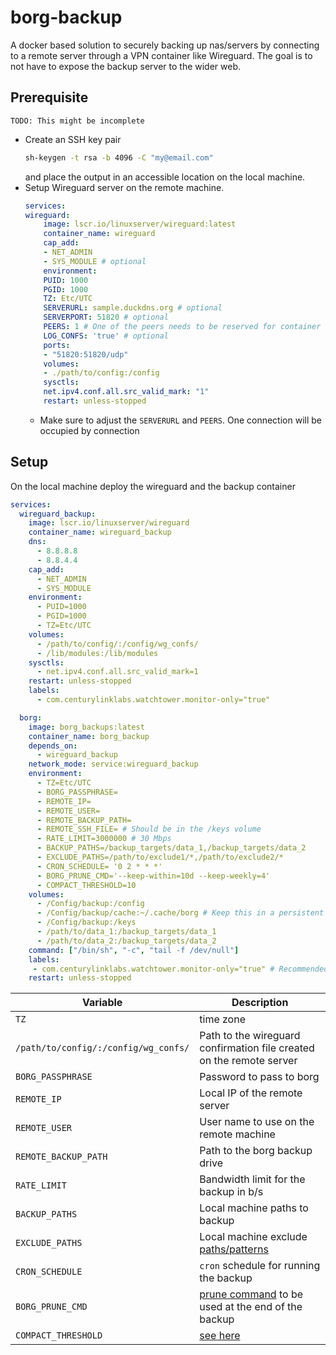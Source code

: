 # borg-backup
A docker based solution to securely backing up nas/servers by connecting to a remote server through a VPN container like Wireguard. The goal is to not have to expose the backup server to the wider web. 

## Prerequisite  
`TODO: This might be incomplete`
- Create an SSH key pair 
    ```bash
    sh-keygen -t rsa -b 4096 -C "my@email.com"
    ```
    and place the output in an accessible location on the local machine. 
- Setup Wireguard server on the remote machine. 
    ```yaml
    services:
    wireguard:
        image: lscr.io/linuxserver/wireguard:latest
        container_name: wireguard
        cap_add:
        - NET_ADMIN
        - SYS_MODULE # optional
        environment:
        PUID: 1000
        PGID: 1000
        TZ: Etc/UTC
        SERVERURL: sample.duckdns.org # optional
        SERVERPORT: 51820 # optional
        PEERS: 1 # One of the peers needs to be reserved for container 
        LOG_CONFS: 'true' # optional
        ports:
        - "51820:51820/udp"
        volumes:
        - ./path/to/config:/config
        sysctls:
        net.ipv4.conf.all.src_valid_mark: "1"
        restart: unless-stopped
    ```
    - Make sure to adjust the `SERVERURL` and `PEERS`. One connection will be occupied by connection

## Setup
On the local machine deploy the wireguard and the backup container

```yaml
services:
  wireguard_backup:
    image: lscr.io/linuxserver/wireguard
    container_name: wireguard_backup
    dns:
      - 8.8.8.8
      - 8.8.4.4
    cap_add:
      - NET_ADMIN
      - SYS_MODULE
    environment:
      - PUID=1000
      - PGID=1000
      - TZ=Etc/UTC
    volumes:
      - /path/to/config/:/config/wg_confs/
      - /lib/modules:/lib/modules
    sysctls:
      - net.ipv4.conf.all.src_valid_mark=1
    restart: unless-stopped
    labels:
      - com.centurylinklabs.watchtower.monitor-only="true"

  borg:
    image: borg_backups:latest
    container_name: borg_backup
    depends_on:
      - wireguard_backup
    network_mode: service:wireguard_backup
    environment:
      - TZ=Etc/UTC
      - BORG_PASSPHRASE=
      - REMOTE_IP=
      - REMOTE_USER=
      - REMOTE_BACKUP_PATH=
      - REMOTE_SSH_FILE= # Should be in the /keys volume
      - RATE_LIMIT=3000000 # 30 Mbps
      - BACKUP_PATHS=/backup_targets/data_1,/backup_targets/data_2
      - EXCLUDE_PATHS=/path/to/exclude1/*,/path/to/exclude2/*
      - CRON_SCHEDULE= '0 2 * * *'
      - BORG_PRUNE_CMD='--keep-within=10d --keep-weekly=4'
      - COMPACT_THRESHOLD=10
    volumes:
      - /Config/backup:/config
      - /Config/backup/cache:~/.cache/borg # Keep this in a persistent volume 
      - /Config/backup:/keys
      - /path/to/data_1:/backup_targets/data_1
      - /path/to/data_2:/backup_targets/data_2
    command: ["/bin/sh", "-c", "tail -f /dev/null"] 
    labels:
     - com.centurylinklabs.watchtower.monitor-only="true" # Recommended if using watchtower to not interrupt the backups
    restart: unless-stopped
```

| Variable | Description | 
|-------|-----|
| `TZ` | time zone |
| `/path/to/config/:/config/wg_confs/` | Path to the wireguard confirmation file created on the remote server | 
| `BORG_PASSPHRASE` | Password to pass to borg|
| `REMOTE_IP` | Local IP of the remote server |
| `REMOTE_USER` | User name to use on the remote machine |
| `REMOTE_BACKUP_PATH` | Path to the borg backup drive |
| `RATE_LIMIT` | Bandwidth limit for the backup in b/s|
| `BACKUP_PATHS` | Local machine paths to backup |
| `EXCLUDE_PATHS` | Local machine exclude [paths/patterns](https://borgbackup.readthedocs.io/en/stable/usage/create.html)|
| `CRON_SCHEDULE` | `cron` schedule for running the backup|
| `BORG_PRUNE_CMD` | [prune command](https://borgbackup.readthedocs.io/en/stable/usage/prune.html) to be used at the end of the backup |
| `COMPACT_THRESHOLD` | [see here](https://borgbackup.readthedocs.io/en/stable/usage/compact.html) |
